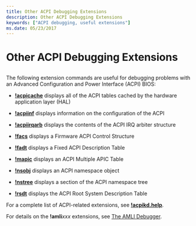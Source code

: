 ```yaml
---
title: Other ACPI Debugging Extensions
description: Other ACPI Debugging Extensions
keywords: ["ACPI debugging, useful extensions"]
ms.date: 05/23/2017
---
```


# Other ACPI Debugging Extensions


## <span id="ddk_other_acpi_debugging_extensions_dbg"></span><span id="DDK_OTHER_ACPI_DEBUGGING_EXTENSIONS_DBG"></span>


The following extension commands are useful for debugging problems with an Advanced Configuration and Power Interface (ACPI) BIOS:

-   [**!acpicache**](-acpicache.md) displays all of the ACPI tables cached by the hardware application layer (HAL)

-   [**!acpiinf**](-acpiinf.md) displays information on the configuration of the ACPI

-   [**!acpiirqarb**](-acpiirqarb.md) displays the contents of the ACPI IRQ arbiter structure

-   [**!facs**](-facs.md) displays a Firmware ACPI Control Structure

-   [**!fadt**](-fadt.md) displays a Fixed ACPI Description Table

-   [**!mapic**](-mapic.md) displays an ACPI Multiple APIC Table

-   [**!nsobj**](-nsobj.md) displays an ACPI namespace object

-   [**!nstree**](-nstree.md) displays a section of the ACPI namespace tree

-   [**!rsdt**](-rsdt.md) displays the ACPI Root System Description Table

For a complete list of ACPI-related extensions, see [**!acpikd.help**](-acpikd-help.md).

For details on the **!amli***xxx* extensions, see [The AMLI Debugger](the-amli-debugger.md).

 

 






